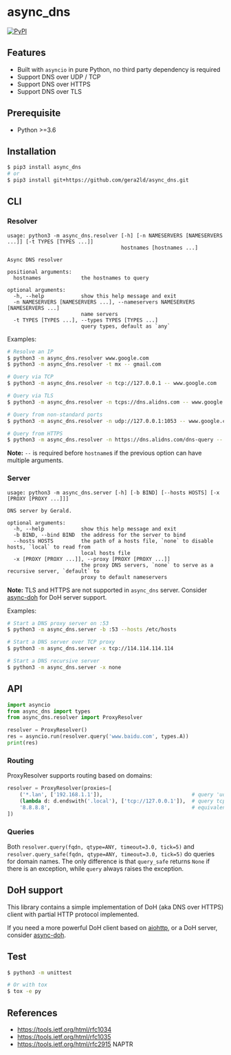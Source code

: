 # async_dns

[![PyPI](https://img.shields.io/pypi/v/async_dns.svg)]()

## Features

- Built with `asyncio` in pure Python, no third party dependency is required
- Support DNS over UDP / TCP
- Support DNS over HTTPS
- Support DNS over TLS

## Prerequisite

- Python >=3.6

## Installation

``` sh
$ pip3 install async_dns
# or
$ pip3 install git+https://github.com/gera2ld/async_dns.git
```

## CLI

### Resolver

```
usage: python3 -m async_dns.resolver [-h] [-n NAMESERVERS [NAMESERVERS ...]] [-t TYPES [TYPES ...]]
                                     hostnames [hostnames ...]

Async DNS resolver

positional arguments:
  hostnames             the hostnames to query

optional arguments:
  -h, --help            show this help message and exit
  -n NAMESERVERS [NAMESERVERS ...], --nameservers NAMESERVERS [NAMESERVERS ...]
                        name servers
  -t TYPES [TYPES ...], --types TYPES [TYPES ...]
                        query types, default as `any`
```

Examples:

``` sh
# Resolve an IP
$ python3 -m async_dns.resolver www.google.com
$ python3 -m async_dns.resolver -t mx -- gmail.com

# Query via TCP
$ python3 -m async_dns.resolver -n tcp://127.0.0.1 -- www.google.com

# Query via TLS
$ python3 -m async_dns.resolver -n tcps://dns.alidns.com -- www.google.com

# Query from non-standard ports
$ python3 -m async_dns.resolver -n udp://127.0.0.1:1053 -- www.google.com

# Query from HTTPS
$ python3 -m async_dns.resolver -n https://dns.alidns.com/dns-query -- www.google.com
```

**Note:** `--` is required before `hostname`s if the previous option can have multiple arguments.

### Server

```
usage: python3 -m async_dns.server [-h] [-b BIND] [--hosts HOSTS] [-x [PROXY [PROXY ...]]]

DNS server by Gerald.

optional arguments:
  -h, --help            show this help message and exit
  -b BIND, --bind BIND  the address for the server to bind
  --hosts HOSTS         the path of a hosts file, `none` to disable hosts, `local` to read from
                        local hosts file
  -x [PROXY [PROXY ...]], --proxy [PROXY [PROXY ...]]
                        the proxy DNS servers, `none` to serve as a recursive server, `default` to
                        proxy to default nameservers
```

**Note:** TLS and HTTPS are not supported in `async_dns` server. Consider [async-doh](https://github.com/gera2ld/async-doh) for DoH server support.

Examples:

``` sh
# Start a DNS proxy server on :53
$ python3 -m async_dns.server -b :53 --hosts /etc/hosts

# Start a DNS server over TCP proxy
$ python3 -m async_dns.server -x tcp://114.114.114.114

# Start a DNS recursive server
$ python3 -m async_dns.server -x none
```

## API

``` python
import asyncio
from async_dns import types
from async_dns.resolver import ProxyResolver

resolver = ProxyResolver()
res = asyncio.run(resolver.query('www.baidu.com', types.A))
print(res)
```

### Routing

ProxyResolver supports routing based on domains:

```python
resolver = ProxyResolver(proxies=[
    ('*.lan', ['192.168.1.1']),                             # query 'udp://192.168.1.1:53' for '*.lan' domains
    (lambda d: d.endswith('.local'), ['tcp://127.0.0.1']),  # query tcp://127.0.0.1:53 for domains ending with '.local'
    '8.8.8.8',                                              # equivalent to (None, ['8.8.8.8']), matches all others
])
```

### Queries

Both `resolver.query(fqdn, qtype=ANY, timeout=3.0, tick=5)` and `resolver.query_safe(fqdn, qtype=ANY, timeout=3.0, tick=5)` do queries for domain names. The only difference is that `query_safe` returns `None` if there is an exception, while `query` always raises the exception.

## DoH support

This library contains a simple implementation of DoH (aka DNS over HTTPS) client with partial HTTP protocol implemented.

If you need a more powerful DoH client based on [aiohttp](https://docs.aiohttp.org/en/stable/), or a DoH server, consider [async-doh](https://github.com/gera2ld/async-doh).

## Test

``` sh
$ python3 -m unittest

# Or with tox
$ tox -e py
```

## References

- <https://tools.ietf.org/html/rfc1034>
- <https://tools.ietf.org/html/rfc1035>
- <https://tools.ietf.org/html/rfc2915> NAPTR
